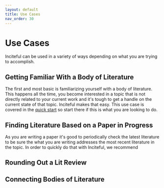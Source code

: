 ```yaml
---
layout: default
title: Use Cases
nav_order: 30
---
```

# Use Cases
Inciteful can be used in a variety of ways depending on what you are trying to accomplish.

## Getting Familiar With a Body of Literature
The first and most basic is familiarizing yourself with a body of literature.  This happens all the time, you become interested in a topic that is not directly related to your current work and it's tough to get a handle on the current state of that topic.  Inciteful makes that easy.  This use case is covered in the [quick start](quick-start.md) so start there if this is what you are looking to do.  

## Finding Literature Based on a Paper in Progress
As you are writing a paper it's good to periodically check the latest literature to be sure the what you are writing addresses the most recent literature in the topic.  In order to quickly do that with Inciteful, we recommend 

## Rounding Out a Lit Review

## Connecting Bodies of Literature